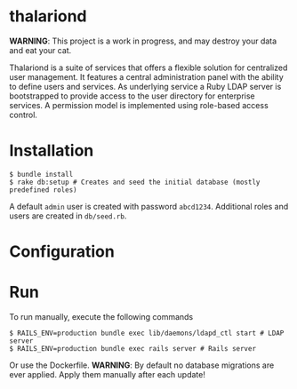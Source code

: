 # thalariond

**WARNING**: This project is a work in progress, and may destroy your data and eat your cat.

Thalariond is a suite of services that offers a flexible solution for centralized user management. It features a central administration panel with the ability to define users and services. As underlying service a Ruby LDAP server is bootstrapped to provide access to the user directory for enterprise services.
A permission model is implemented using role-based access control.

# Installation

```
$ bundle install
$ rake db:setup # Creates and seed the initial database (mostly predefined roles)
```

A default `admin` user is created with password `abcd1234`. Additional roles and users are created in `db/seed.rb`.

# Configuration

# Run

To run manually, execute the following commands
```
$ RAILS_ENV=production bundle exec lib/daemons/ldapd_ctl start # LDAP server
$ RAILS_ENV=production bundle exec rails server # Rails server
```

Or use the Dockerfile.
**WARNING**: By default no database migrations are ever applied. Apply them manually after each update!

